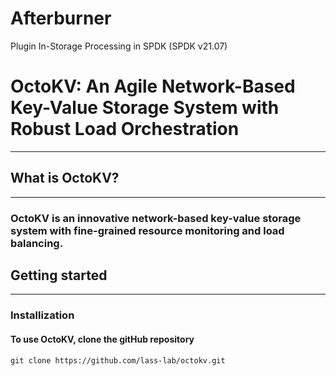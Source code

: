 # Afterburner
Plugin In-Storage Processing in SPDK (SPDK v21.07)

# OctoKV: An Agile Network-Based Key-Value Storage System with Robust Load Orchestration
------------

## What is OctoKV?
------------
### OctoKV is an innovative network-based key-value storage system with fine-grained resource monitoring and load balancing.

## Getting started
------------
### Installization
#### To use OctoKV, clone the gitHub repository
```
git clone https://github.com/lass-lab/octokv.git
```

